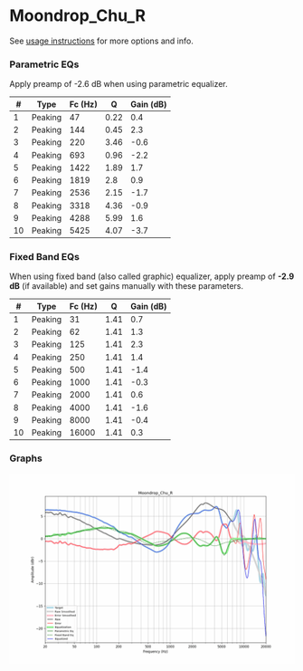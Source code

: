 # Moondrop_Chu_R
See [usage instructions](https://github.com/jaakkopasanen/AutoEq#usage) for more options and info.

### Parametric EQs
Apply preamp of -2.6 dB when using parametric equalizer.

|   # | Type    |   Fc (Hz) |    Q |   Gain (dB) |
|-----|---------|-----------|------|-------------|
|   1 | Peaking |        47 | 0.22 |         0.4 |
|   2 | Peaking |       144 | 0.45 |         2.3 |
|   3 | Peaking |       220 | 3.46 |        -0.6 |
|   4 | Peaking |       693 | 0.96 |        -2.2 |
|   5 | Peaking |      1422 | 1.89 |         1.7 |
|   6 | Peaking |      1819 | 2.8  |         0.9 |
|   7 | Peaking |      2536 | 2.15 |        -1.7 |
|   8 | Peaking |      3318 | 4.36 |        -0.9 |
|   9 | Peaking |      4288 | 5.99 |         1.6 |
|  10 | Peaking |      5425 | 4.07 |        -3.7 |

### Fixed Band EQs
When using fixed band (also called graphic) equalizer, apply preamp of **-2.9 dB** (if available) and set gains manually with these parameters.

|   # | Type    |   Fc (Hz) |    Q |   Gain (dB) |
|-----|---------|-----------|------|-------------|
|   1 | Peaking |        31 | 1.41 |         0.7 |
|   2 | Peaking |        62 | 1.41 |         1.3 |
|   3 | Peaking |       125 | 1.41 |         2.3 |
|   4 | Peaking |       250 | 1.41 |         1.4 |
|   5 | Peaking |       500 | 1.41 |        -1.4 |
|   6 | Peaking |      1000 | 1.41 |        -0.3 |
|   7 | Peaking |      2000 | 1.41 |         0.6 |
|   8 | Peaking |      4000 | 1.41 |        -1.6 |
|   9 | Peaking |      8000 | 1.41 |        -0.4 |
|  10 | Peaking |     16000 | 1.41 |         0.3 |

### Graphs
![](./Moondrop_Chu_R.png)
